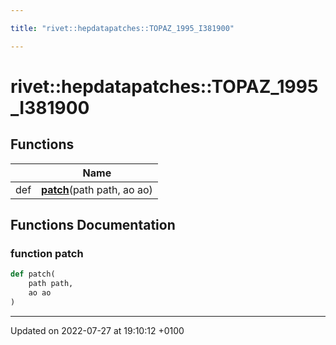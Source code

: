 ```yaml
---

title: "rivet::hepdatapatches::TOPAZ_1995_I381900"

---
```


# rivet::hepdatapatches::TOPAZ_1995_I381900



## Functions

|                | Name           |
| -------------- | -------------- |
| def | **[patch](http://example.org/namespaces/namespacerivet_1_1hepdatapatches_1_1topaz__1995__i381900/#function-patch)**(path path, ao ao) |


## Functions Documentation

### function patch

```python
def patch(
    path path,
    ao ao
)
```






-------------------------------

Updated on 2022-07-27 at 19:10:12 +0100